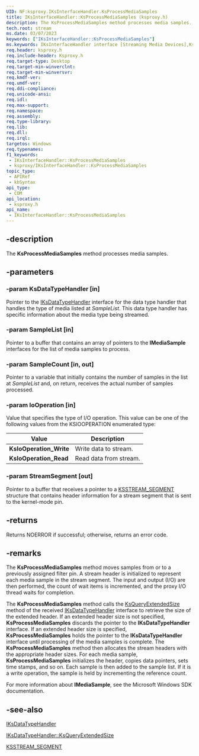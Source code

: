 ```yaml
---
UID: NF:ksproxy.IKsInterfaceHandler.KsProcessMediaSamples
title: IKsInterfaceHandler::KsProcessMediaSamples (ksproxy.h)
description: The KsProcessMediaSamples method processes media samples.
tech.root: stream
ms.date: 03/07/2023
keywords: ["IKsInterfaceHandler::KsProcessMediaSamples"]
ms.keywords: IKsInterfaceHandler interface [Streaming Media Devices],KsProcessMediaSamples method, IKsInterfaceHandler.KsProcessMediaSamples, IKsInterfaceHandler::KsProcessMediaSamples, KsProcessMediaSamples, KsProcessMediaSamples method [Streaming Media Devices], KsProcessMediaSamples method [Streaming Media Devices],IKsInterfaceHandler interface, ksproxy/IKsInterfaceHandler::KsProcessMediaSamples, ksproxy_929792a7-d5c4-4568-9178-866b9738079b.xml, stream.iksinterfacehandler_ksprocessmediasamples
req.header: ksproxy.h
req.include-header: Ksproxy.h
req.target-type: Desktop
req.target-min-winverclnt: 
req.target-min-winversvr: 
req.kmdf-ver: 
req.umdf-ver: 
req.ddi-compliance: 
req.unicode-ansi: 
req.idl: 
req.max-support: 
req.namespace: 
req.assembly: 
req.type-library: 
req.lib: 
req.dll: 
req.irql: 
targetos: Windows
req.typenames: 
f1_keywords:
 - IKsInterfaceHandler::KsProcessMediaSamples
 - ksproxy/IKsInterfaceHandler::KsProcessMediaSamples
topic_type:
 - APIRef
 - kbSyntax
api_type:
 - COM
api_location:
 - ksproxy.h
api_name:
 - IKsInterfaceHandler::KsProcessMediaSamples
---
```


## -description

The **KsProcessMediaSamples** method processes media samples.

## -parameters

### -param KsDataTypeHandler [in]

Pointer to the [IKsDataTypeHandler](./nn-ksproxy-iksdatatypehandler.md) interface for the data type handler that handles the type of media listed at *SampleList*. This data type handler has specific information about the media type being streamed.

### -param SampleList [in]

Pointer to a buffer that contains an array of pointers to the **IMediaSample** interfaces for the list of media samples to process.

### -param SampleCount [in, out]

Pointer to a variable that initially contains the number of samples in the list at *SampleList* and, on return, receives the actual number of samples processed.

### -param IoOperation [in]

Value that specifies the type of I/O operation. This value can be one of the following values from the KSIOOPERATION enumerated type:

| Value | Description |
|---|---|
| **KsIoOperation_Write** | Write data to stream. |
| **KsIoOperation_Read** | Read data from stream. |

### -param StreamSegment [out]

Pointer to a buffer that receives a pointer to a [KSSTREAM_SEGMENT](./ns-ksproxy-_ksstream_segment.md) structure that contains header information for a stream segment that is sent to the kernel-mode pin.

## -returns

Returns NOERROR if successful; otherwise, returns an error code.

## -remarks

The **KsProcessMediaSamples** method moves samples from or to a previously assigned filter pin. A stream header is initialized to represent each media sample in the stream segment. The input and output (I/O) are then performed, the count of wait items is incremented, and the proxy I/O thread waits for completion.

The **KsProcessMediaSamples** method calls the [KsQueryExtendedSize](./nf-ksproxy-iksdatatypehandler-ksqueryextendedsize.md) method of the received [IKsDataTypeHandler](./nn-ksproxy-iksdatatypehandler.md) interface to retrieve the size of the extended header. If an extended header size is not specified, **KsProcessMediaSamples** discards the pointer to the **IKsDataTypeHandler** interface. If an extended header size is specified, **KsProcessMediaSamples** holds the pointer to the **IKsDataTypeHandler** interface until processing of the media samples is complete. The **KsProcessMediaSamples** method then allocates the stream headers with the appropriate header sizes. For each media sample, **KsProcessMediaSamples** initializes the header, copies data pointers, sets time stamps, and so on. Each sample is then added to the sample list. If it is a write operation, the sample is held by incrementing the reference count.

For more information about **IMediaSample**, see the Microsoft Windows SDK documentation.

## -see-also

[IKsDataTypeHandler](./nn-ksproxy-iksdatatypehandler.md)

[IKsDataTypeHandler::KsQueryExtendedSize](./nf-ksproxy-iksdatatypehandler-ksqueryextendedsize.md)

[KSSTREAM_SEGMENT](./ns-ksproxy-_ksstream_segment.md)